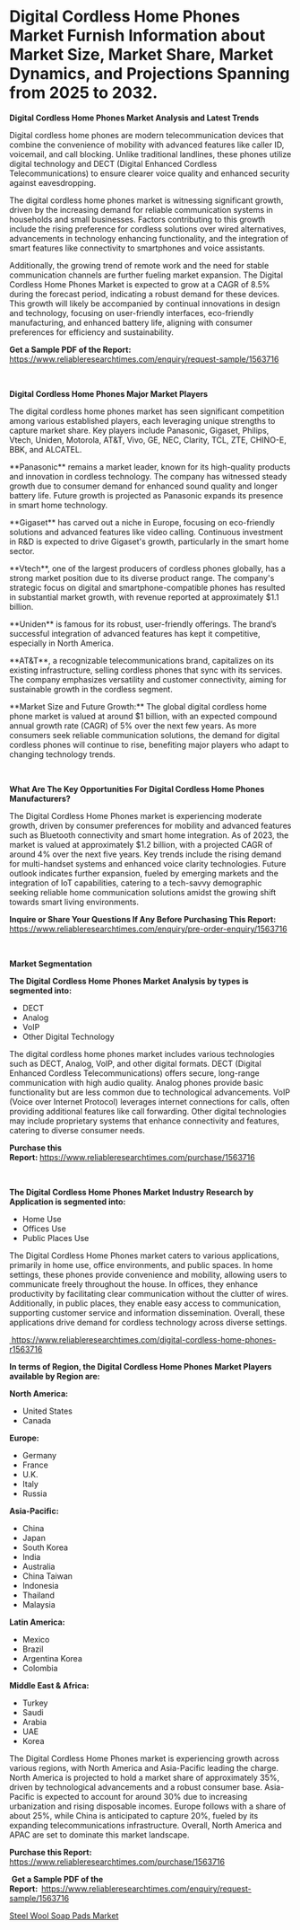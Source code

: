 <p><h1>Digital Cordless Home Phones Market Furnish Information about Market Size, Market Share, Market Dynamics, and Projections Spanning from 2025 to 2032.</h1></p><p><strong>Digital Cordless Home Phones Market Analysis and Latest Trends</strong></p>
<p><p>Digital cordless home phones are modern telecommunication devices that combine the convenience of mobility with advanced features like caller ID, voicemail, and call blocking. Unlike traditional landlines, these phones utilize digital technology and DECT (Digital Enhanced Cordless Telecommunications) to ensure clearer voice quality and enhanced security against eavesdropping.</p><p>The digital cordless home phones market is witnessing significant growth, driven by the increasing demand for reliable communication systems in households and small businesses. Factors contributing to this growth include the rising preference for cordless solutions over wired alternatives, advancements in technology enhancing functionality, and the integration of smart features like connectivity to smartphones and voice assistants.</p><p>Additionally, the growing trend of remote work and the need for stable communication channels are further fueling market expansion. The Digital Cordless Home Phones Market is expected to grow at a CAGR of 8.5% during the forecast period, indicating a robust demand for these devices. This growth will likely be accompanied by continual innovations in design and technology, focusing on user-friendly interfaces, eco-friendly manufacturing, and enhanced battery life, aligning with consumer preferences for efficiency and sustainability.</p></p>
<p><strong>Get a Sample PDF of the Report:&nbsp;</strong> <a href="https://www.reliableresearchtimes.com/enquiry/request-sample/1563716?utm_campaign=3207&utm_medium=2&utm_source=Github&utm_content=ia&utm_term=05042025&utm_id=digital-cordless-home-phones">https://www.reliableresearchtimes.com/enquiry/request-sample/1563716</a></p>
<p>&nbsp;</p>
<p><strong>Digital Cordless Home Phones Major Market Players</strong></p>
<p><p>The digital cordless home phones market has seen significant competition among various established players, each leveraging unique strengths to capture market share. Key players include Panasonic, Gigaset, Philips, Vtech, Uniden, Motorola, AT&T, Vivo, GE, NEC, Clarity, TCL, ZTE, CHINO-E, BBK, and ALCATEL.</p><p>**Panasonic** remains a market leader, known for its high-quality products and innovation in cordless technology. The company has witnessed steady growth due to consumer demand for enhanced sound quality and longer battery life. Future growth is projected as Panasonic expands its presence in smart home technology.</p><p>**Gigaset** has carved out a niche in Europe, focusing on eco-friendly solutions and advanced features like video calling. Continuous investment in R&D is expected to drive Gigaset's growth, particularly in the smart home sector.</p><p>**Vtech**, one of the largest producers of cordless phones globally, has a strong market position due to its diverse product range. The company's strategic focus on digital and smartphone-compatible phones has resulted in substantial market growth, with revenue reported at approximately $1.1 billion.</p><p>**Uniden** is famous for its robust, user-friendly offerings. The brand’s successful integration of advanced features has kept it competitive, especially in North America.</p><p>**AT&T**, a recognizable telecommunications brand, capitalizes on its existing infrastructure, selling cordless phones that sync with its services. The company emphasizes versatility and customer connectivity, aiming for sustainable growth in the cordless segment.</p><p>**Market Size and Future Growth:** The global digital cordless home phone market is valued at around $1 billion, with an expected compound annual growth rate (CAGR) of 5% over the next few years. As more consumers seek reliable communication solutions, the demand for digital cordless phones will continue to rise, benefiting major players who adapt to changing technology trends.</p></p>
<p>&nbsp;</p>
<p><strong>What Are The Key Opportunities For Digital Cordless Home Phones Manufacturers?</strong></p>
<p><p>The Digital Cordless Home Phones market is experiencing moderate growth, driven by consumer preferences for mobility and advanced features such as Bluetooth connectivity and smart home integration. As of 2023, the market is valued at approximately $1.2 billion, with a projected CAGR of around 4% over the next five years. Key trends include the rising demand for multi-handset systems and enhanced voice clarity technologies. Future outlook indicates further expansion, fueled by emerging markets and the integration of IoT capabilities, catering to a tech-savvy demographic seeking reliable home communication solutions amidst the growing shift towards smart living environments.</p></p>
<p><strong>Inquire or Share Your Questions If Any Before Purchasing This Report:</strong> <a href="https://www.reliableresearchtimes.com/enquiry/pre-order-enquiry/1563716?utm_campaign=3207&utm_medium=2&utm_source=Github&utm_content=ia&utm_term=05042025&utm_id=digital-cordless-home-phones">https://www.reliableresearchtimes.com/enquiry/pre-order-enquiry/1563716</a></p>
<p>&nbsp;</p>
<p><strong>Market Segmentation</strong></p>
<p><strong>The Digital Cordless Home Phones Market Analysis by types is segmented into:</strong></p>
<p><ul><li>DECT</li><li>Analog</li><li>VoIP</li><li>Other Digital Technology</li></ul></p>
<p><p>The digital cordless home phones market includes various technologies such as DECT, Analog, VoIP, and other digital formats. DECT (Digital Enhanced Cordless Telecommunications) offers secure, long-range communication with high audio quality. Analog phones provide basic functionality but are less common due to technological advancements. VoIP (Voice over Internet Protocol) leverages internet connections for calls, often providing additional features like call forwarding. Other digital technologies may include proprietary systems that enhance connectivity and features, catering to diverse consumer needs.</p></p>
<p><strong>Purchase this Report:&nbsp;</strong><a href="https://www.reliableresearchtimes.com/purchase/1563716?utm_campaign=3207&utm_medium=2&utm_source=Github&utm_content=ia&utm_term=05042025&utm_id=digital-cordless-home-phones">https://www.reliableresearchtimes.com/purchase/1563716</a></p>
<p>&nbsp;</p>
<p><strong>The Digital Cordless Home Phones Market Industry Research by Application is segmented into:</strong></p>
<p><ul><li>Home Use</li><li>Offices Use</li><li>Public Places Use</li></ul></p>
<p><p>The Digital Cordless Home Phones market caters to various applications, primarily in home use, office environments, and public spaces. In home settings, these phones provide convenience and mobility, allowing users to communicate freely throughout the house. In offices, they enhance productivity by facilitating clear communication without the clutter of wires. Additionally, in public places, they enable easy access to communication, supporting customer service and information dissemination. Overall, these applications drive demand for cordless technology across diverse settings.</p></p>
<p><a href="https://www.reliableresearchtimes.com/digital-cordless-home-phones-r1563716?utm_campaign=3207&utm_medium=2&utm_source=Github&utm_content=ia&utm_term=05042025&utm_id=digital-cordless-home-phones">&nbsp;https://www.reliableresearchtimes.com/digital-cordless-home-phones-r1563716</a></p>
<p><strong>In terms of Region, the Digital Cordless Home Phones Market Players available by Region are:</strong></p>
<p>
    <p> <strong> North America: </strong>
        <ul>
            <li>United States</li>
            <li>Canada</li>
        </ul>
        </p> 
    <p> <strong> Europe: </strong>
        <ul>
            <li>Germany</li>
            <li>France</li>
            <li>U.K.</li>
            <li>Italy</li>
            <li>Russia</li>
        </ul>
        </p> 
    <p> <strong> Asia-Pacific: </strong>
        <ul>
            <li>China</li>
            <li>Japan</li>
            <li>South Korea</li>
            <li>India</li>
            <li>Australia</li>
            <li>China Taiwan</li>
            <li>Indonesia</li>
            <li>Thailand</li>
            <li>Malaysia</li>
        </ul>
        </p> 
    <p> <strong> Latin America: </strong>
        <ul>
            <li>Mexico</li>
            <li>Brazil</li>
            <li>Argentina Korea</li>
            <li>Colombia</li>
        </ul>
        </p> 
    <p> <strong> Middle East & Africa: </strong>
        <ul>
            <li>Turkey</li>
            <li>Saudi</li>
            <li>Arabia</li>
            <li>UAE</li>
            <li>Korea</li>
        </ul>
    </p>
    </p>
<p><p>The Digital Cordless Home Phones market is experiencing growth across various regions, with North America and Asia-Pacific leading the charge. North America is projected to hold a market share of approximately 35%, driven by technological advancements and a robust consumer base. Asia-Pacific is expected to account for around 30% due to increasing urbanization and rising disposable incomes. Europe follows with a share of about 25%, while China is anticipated to capture 20%, fueled by its expanding telecommunications infrastructure. Overall, North America and APAC are set to dominate this market landscape.</p></p>
<p><strong>Purchase this Report: </strong><a href="https://www.reliableresearchtimes.com/purchase/1563716?utm_campaign=3207&utm_medium=2&utm_source=Github&utm_content=ia&utm_term=05042025&utm_id=digital-cordless-home-phones">https://www.reliableresearchtimes.com/purchase/1563716</a></p>
<p>&nbsp;<strong>Get a Sample PDF of the Report:&nbsp;&nbsp;</strong><a href="https://www.reliableresearchtimes.com/enquiry/request-sample/1563716?utm_campaign=3207&utm_medium=2&utm_source=Github&utm_content=ia&utm_term=05042025&utm_id=digital-cordless-home-phones">https://www.reliableresearchtimes.com/enquiry/request-sample/1563716</a></p>
<p><strong></strong></p>
<p><p><a href="https://github.com/momossidram/Market-Research-Report-List-1/blob/main/steel-wool-soap-pads-market.md?utm_campaign=3207&utm_medium=2&utm_source=Github&utm_content=ia&utm_term=05042025&utm_id=digital-cordless-home-phones">Steel Wool Soap Pads Market</a></p></p>